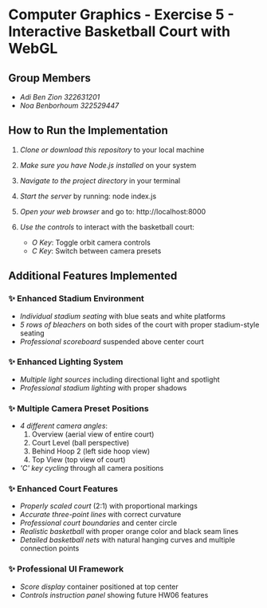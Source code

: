 # Computer Graphics - Exercise 5 - Interactive Basketball Court with WebGL

## Group Members
- *Adi Ben Zion 322631201*
- *Noa Benborhoum 322529447*

## How to Run the Implementation

1. *Clone or download this repository* to your local machine
2. *Make sure you have Node.js installed* on your system
3. *Navigate to the project directory* in your terminal
4. *Start the server* by running:
   node index.js
   
5. *Open your web browser* and go to: http://localhost:8000
6. *Use the controls* to interact with the basketball court:
   - *O Key*: Toggle orbit camera controls
   - *C Key*: Switch between camera presets

## Additional Features Implemented

### ✨ Enhanced Stadium Environment
- *Individual stadium seating* with blue seats and white platforms
- *5 rows of bleachers* on both sides of the court with proper stadium-style seating
- *Professional scoreboard* suspended above center court

### ✨ Enhanced Lighting System
- *Multiple light sources* including directional light and spotlight
- *Professional stadium lighting* with proper shadows

### ✨ Multiple Camera Preset Positions
- *4 different camera angles*:
  1. Overview (aerial view of entire court)
  2. Court Level (ball perspective)
  3. Behind Hoop 2 (left side hoop view)
  4. Top View (top view of court)
- *'C' key cycling* through all camera positions

### ✨ Enhanced Court Features
- *Properly scaled court* (2:1) with proportional markings
- *Accurate three-point lines* with correct curvature
- *Professional court boundaries* and center circle
- *Realistic basketball* with proper orange color and black seam lines
- *Detailed basketball nets* with natural hanging curves and multiple connection points

### ✨ Professional UI Framework
- *Score display* container positioned at top center
- *Controls instruction panel* showing future HW06 features

